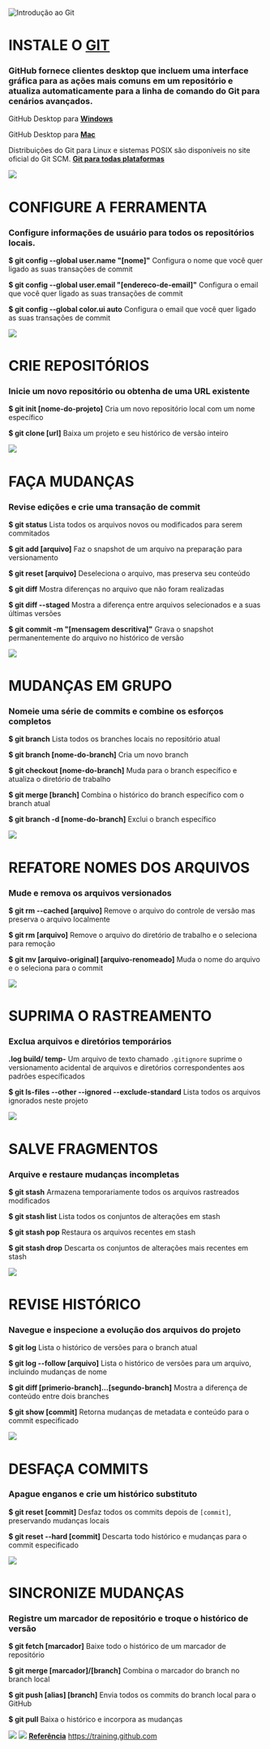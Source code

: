 ![Introdução ao Git](:/a048259868cb476b9363b9f39322af21)
# INSTALE O [GIT](https://git-scm.com/downloads)

### GitHub fornece clientes desktop que incluem uma interface gráfica para as ações mais comuns em um repositório e atualiza automaticamente para a linha de comando do Git para cenários avançados.

GitHub Desktop para **[Windows](https://windows.github.com)**

GitHub Desktop para **[Mac](https://mac.github.com)**

Distribuições do Git para Linux e sistemas POSIX são disponíveis no
site oficial do Git SCM.
**[Git para todas plataformas](http://git-scm.com)**

![](:/421e749448c8489c9a150aa7f610d467)
# CONFIGURE A FERRAMENTA
### Configure informações de usuário para todos os repositórios locais.

**$ git config --global user.name "[nome]"**
Configura o nome que você quer ligado as suas transações de commit

**$ git config --global user.email "[endereco-de-email]"**
 Configura o email que você quer ligado as suas transações de commit

**$ git config --global color.ui auto**
Configura o email que você quer ligado as suas transações de commit

![](:/421e749448c8489c9a150aa7f610d467)
# CRIE REPOSITÓRIOS
### Inicie um novo repositório ou obtenha de uma URL existente

**$ git init [nome-do-projeto]**
Cria um novo repositório local com um nome específico

**$ git clone [url]**
Baixa um projeto e seu histórico de versão inteiro

![](:/421e749448c8489c9a150aa7f610d467)
# FAÇA MUDANÇAS
### Revise edições e crie uma transação de commit

**$ git status**
Lista todos os arquivos novos ou modificados para serem commitados

**$ git add [arquivo]**
Faz o snapshot de um arquivo na preparação para versionamento

**$ git reset [arquivo]**
Deseleciona o arquivo, mas preserva seu conteúdo

**$ git diff**
Mostra diferenças no arquivo que não foram realizadas

**$ git diff --staged**
Mostra a diferença entre arquivos selecionados e a suas últimas
versões

**$ git commit -m "[mensagem descritiva]"**
Grava o snapshot permanentemente do arquivo no histórico de versão

![](:/421e749448c8489c9a150aa7f610d467)
# MUDANÇAS EM GRUPO
### Nomeie uma série de commits e combine os esforços completos

**$ git branch**
Lista todos os branches locais no repositório atual

**$ git branch [nome-do-branch]**
Cria um novo branch

**$ git checkout [nome-do-branch]**
Muda para o branch específico e atualiza o diretório de trabalho

**$ git merge [branch]**
Combina o histórico do branch específico com o branch atual

**$ git branch -d [nome-do-branch]**
Exclui o branch específico

![](:/421e749448c8489c9a150aa7f610d467)
# REFATORE NOMES DOS ARQUIVOS
### Mude e remova os arquivos versionados

**$ git rm --cached [arquivo]**
Remove o arquivo do controle de versão mas preserva o arquivo
localmente

**$ git rm [arquivo]**
Remove o arquivo do diretório de trabalho e o seleciona para remoção

**$ git mv [arquivo-original] [arquivo-renomeado]**
Muda o nome do arquivo e o seleciona para o commit

![](:/421e749448c8489c9a150aa7f610d467)
# SUPRIMA O RASTREAMENTO
### Exclua arquivos e diretórios temporários

**.log
build/
temp-**
Um arquivo de texto chamado `.gitignore` suprime o versionamento acidental de arquivos e diretórios correspondentes aos padrões
específicados

**$ git ls-files --other --ignored --exclude-standard**
Lista todos os arquivos ignorados neste projeto

![](:/421e749448c8489c9a150aa7f610d467)
# SALVE FRAGMENTOS
### Arquive e restaure mudanças incompletas

**$ git stash**
Armazena temporariamente todos os arquivos rastreados modificados

**$ git stash list**
Lista todos os conjuntos de alterações em stash

**$ git stash pop**
Restaura os arquivos recentes em stash

**$ git stash drop**
Descarta os conjuntos de alterações mais recentes em stash

![](:/421e749448c8489c9a150aa7f610d467)
# REVISE HISTÓRICO
### Navegue e inspecione a evolução dos arquivos do projeto

**$ git log**
Lista o histórico de versões para o branch atual

**$ git log --follow [arquivo]**
Lista o histórico de versões para um arquivo, incluindo mudanças de nome

**$ git diff [primerio-branch]...[segundo-branch]**
Mostra a diferença de conteúdo entre dois branches

**$ git show [commit]**
Retorna mudanças de metadata e conteúdo para o commit especificado

![](:/421e749448c8489c9a150aa7f610d467)
# DESFAÇA COMMITS
### Apague enganos e crie um histórico substituto

**$ git reset [commit]**
Desfaz todos os commits depois de `[commit]`, preservando
mudanças locais

**$ git reset --hard [commit]**
Descarta todo histórico e mudanças para o commit especificado

![](:/421e749448c8489c9a150aa7f610d467)
# SINCRONIZE MUDANÇAS
### Registre um marcador de repositório e troque o histórico de versão

**$ git fetch [marcador]**
Baixe todo o histórico de um marcador de repositório

**$ git merge [marcador]/[branch]**
Combina o marcador do branch no branch local

**$ git push [alias] [branch]**
Envia todos os commits do branch local para o GitHub

**$ git pull**
Baixa o histórico e incorpora as mudanças

![](:/5716c17516da40e5b709ab2cb80a6b84)
![](:/ebb76c58358f48048d5171e16a490b10)
**[Referência](https://training.github.com/downloads/pt_BR/github-git-cheat-sheet.pdf)**
https://training.github.com